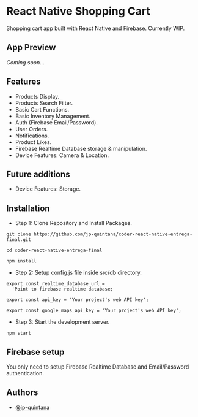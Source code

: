 # React Native Shopping Cart

Shopping cart app built with React Native and Firebase. Currently WIP.

## App Preview

_Coming soon..._

## Features

- Products Display.
- Products Search Filter.
- Basic Cart Functions.
- Basic Inventory Management.
- Auth (Firebase Email/Password).
- User Orders.
- Notifications.
- Product Likes.
- Firebase Realtime Database storage & manipulation.
- Device Features: Camera & Location.

## Future additions

- Device Features: Storage.

## Installation

- Step 1: Clone Repository and Install Packages.

```
git clone https://github.com/jp-quintana/coder-react-native-entrega-final.git

cd coder-react-native-entrega-final

npm install
```

- Step 2: Setup config.js file inside src/db directory.

```
export const realtime_database_url =
  'Point to firebase realtime database;

export const api_key = 'Your project's web API key';

export const google_maps_api_key = 'Your project's web API key';
```

- Step 3: Start the development server.

```
npm start
```

## Firebase setup

You only need to setup Firebase Realtime Database and Email/Password authentication.

## Authors

- [@jp-quintana](https://github.com/jp-quintana)
